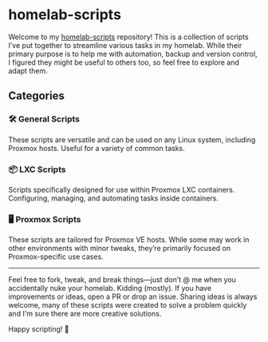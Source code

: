 # homelab-scripts
Welcome to my [homelab-scripts](https://github.com/sendmebits/homelab-scripts/) repository! This is a collection of scripts I’ve put together to streamline various tasks in my homelab. While their primary purpose is to help me with automation, backup and version control, I figured they might be useful to others too, so feel free to explore and adapt them.

## Categories

### 🛠️ General Scripts
These scripts are versatile and can be used on any Linux system, including Proxmox hosts. Useful for a variety of common tasks.

### 📦 LXC Scripts
Scripts specifically designed for use within Proxmox LXC containers. Configuring, managing, and automating tasks inside containers.

### 🖥️ Proxmox Scripts
These scripts are tailored for Proxmox VE hosts. While some may work in other environments with minor tweaks, they’re primarily focused on Proxmox-specific use cases.

---

Feel free to fork, tweak, and break things—just don’t @ me when you accidentally nuke your homelab. Kidding (mostly). If you have improvements or ideas, open a PR or drop an issue. Sharing ideas is always welcome, many of these scripts were created to solve a problem quickly and I'm sure there are more creative solutions.

Happy scripting! 🚀
